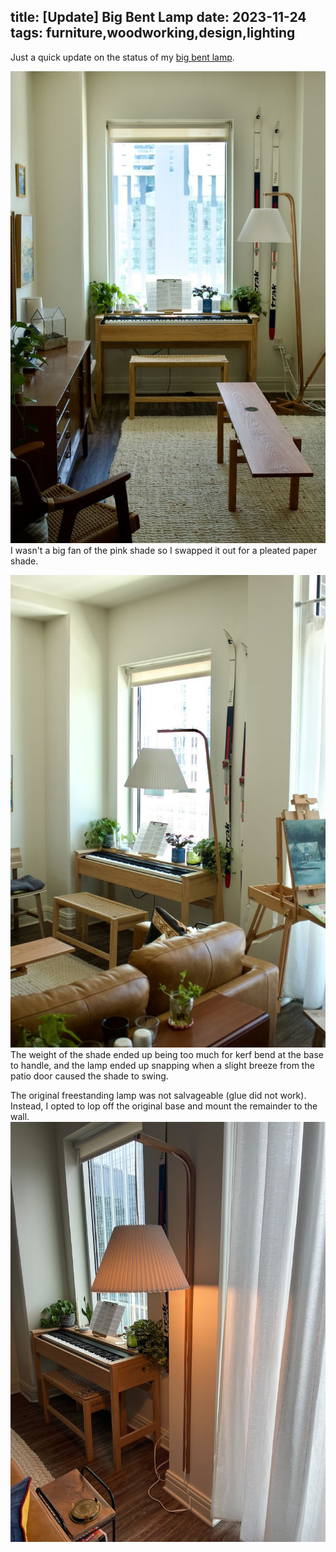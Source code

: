 title: [Update] Big Bent Lamp
date: 2023-11-24
tags: furniture,woodworking,design,lighting
---
Just a quick update on the status of my [big bent lamp](/furniture/lighting/bigBentLamp.html).


![Big Bent Lamp](bigBentupdate2.jpeg)
I wasn't a big fan of the pink shade so I swapped it out for a pleated paper shade.

![Big Bent Lamp](bigBentUpdate1.jpeg)
The weight of the shade ended up being too much for kerf bend at the base to handle, and the lamp ended up snapping when a slight breeze from the patio door caused the shade to swing.

The original freestanding lamp was not salvageable (glue did not work). Instead, I opted to lop off the original base and mount the remainder to the wall. 
![Big Bent Lamp](bigBentUpdate3.jpeg)


